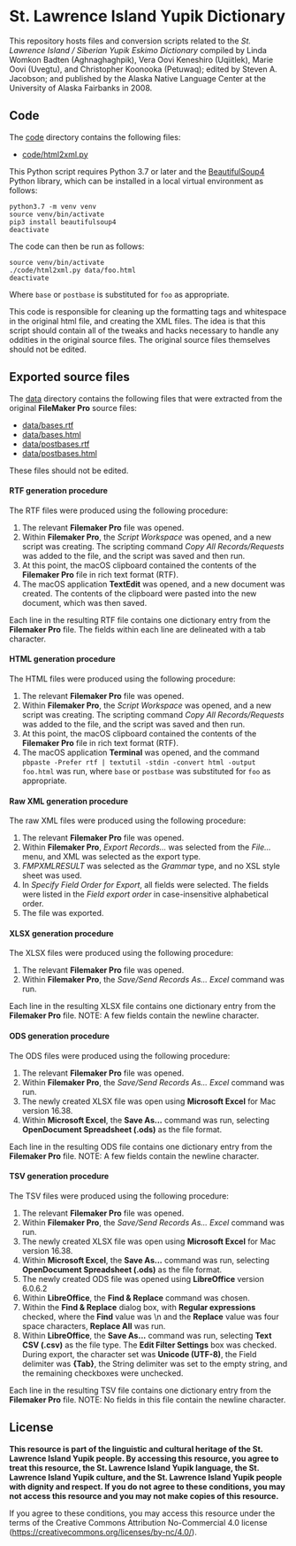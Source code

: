 # St. Lawrence Island Yupik Dictionary

This repository hosts files and conversion scripts related to the <i>St. Lawrence Island / Siberian Yupik Eskimo Dictionary</i> compiled by Linda Womkon Badten (Aghnaghaghpik), Vera Oovi Keneshiro (Uqiitlek), Marie Oovi (Uvegtu), and Christopher Koonooka (Petuwaq); edited by Steven A. Jacobson; and published by the Alaska Native Language Center at the University of Alaska Fairbanks in 2008.

## Code

The [code](code) directory contains the following files:
* [code/html2xml.py](html2xml.py)

This Python script requires Python 3.7 or later and the [BeautifulSoup4](https://www.crummy.com/software/BeautifulSoup/bs4/doc/#installing-beautiful-soup) Python library, which can be installed in a local virtual environment as follows:

```
python3.7 -m venv venv
source venv/bin/activate
pip3 install beautifulsoup4
deactivate
```

The code can then be run as follows:

```
source venv/bin/activate
./code/html2xml.py data/foo.html
deactivate
```

Where `base` or `postbase` is substituted for `foo` as appropriate.

This code is responsible for cleaning up the formatting tags and whitespace in the original html file, and creating the XML files. The idea is that this script should contain all of the tweaks and hacks necessary to handle any oddities in the original source files. The original source files themselves should not be edited.


## Exported source files

The [data](data) directory contains the following files that were extracted from the original **FileMaker Pro** source files:
* [data/bases.rtf](bases.rtf)
* [data/bases.html](bases.html)
* [data/postbases.rtf](postbases.rtf)
* [data/postbases.html](postbases.html)

These files should not be edited.


#### RTF generation procedure

The RTF files were produced using the following procedure:
1. The relevant **Filemaker Pro** file was opened.
2. Within **Filemaker Pro**, the *Script Workspace* was opened, and a new script was creating. The scripting command *Copy All Records/Requests* was added to the file, and the script was saved and then run.
3. At this point, the macOS clipboard contained the contents of the **Filemaker Pro** file in rich text format (RTF).
4. The macOS application **TextEdit** was opened, and a new document was created. The contents of the clipboard were pasted into the new document, which was then saved.

Each line in the resulting RTF file contains one dictionary entry from the **Filemaker Pro** file. The fields within each line are delineated with a tab character.


#### HTML generation procedure

The HTML files were produced using the following procedure:
1. The relevant **Filemaker Pro** file was opened.
2. Within **Filemaker Pro**, the *Script Workspace* was opened, and a new script was creating. The scripting command *Copy All Records/Requests* was added to the file, and the script was saved and then run.
3. At this point, the macOS clipboard contained the contents of the **Filemaker Pro** file in rich text format (RTF).
4. The macOS application **Terminal** was opened, and the command `pbpaste -Prefer rtf | textutil -stdin -convert html -output foo.html` was run, where `base` or `postbase` was substituted for `foo` as appropriate.

#### Raw XML generation procedure

The raw XML files were produced using the following procedure:
1. The relevant **Filemaker Pro** file was opened.
2. Within **Filemaker Pro**, *Export Records...* was selected from the *File...* menu, and XML was selected as the export type.
3. *FMPXMLRESULT* was selected as the *Grammar* type, and no XSL style sheet was used.
4. In *Specify Field Order for Export*, all fields were selected. The fields were listed in the *Field export order* in case-insensitive alphabetical order.
5. The file was exported.

#### XLSX generation procedure

The XLSX files were produced using the following procedure:
1. The relevant **Filemaker Pro** file was opened.
2. Within **Filemaker Pro**, the *Save/Send Records As... Excel* command was run.

Each line in the resulting XLSX file contains one dictionary entry from the **Filemaker Pro** file. NOTE: A few fields contain the newline character.

#### ODS generation procedure

The ODS files were produced using the following procedure:
1. The relevant **Filemaker Pro** file was opened.
2. Within **Filemaker Pro**, the *Save/Send Records As... Excel* command was run.
3. The newly created XLSX file was open using **Microsoft Excel** for Mac version 16.38.
4. Within **Microsoft Excel**, the **Save As...** command was run, selecting **OpenDocument Spreadsheet (.ods)** as the file format.

Each line in the resulting ODS file contains one dictionary entry from the **Filemaker Pro** file. NOTE: A few fields contain the newline character.


#### TSV generation procedure

The TSV files were produced using the following procedure:
1. The relevant **Filemaker Pro** file was opened.
2. Within **Filemaker Pro**, the *Save/Send Records As... Excel* command was run.
3. The newly created XLSX file was open using **Microsoft Excel** for Mac version 16.38.
4. Within **Microsoft Excel**, the **Save As...** command was run, selecting **OpenDocument Spreadsheet (.ods)** as the file format.
5. The newly created ODS file was opened using **LibreOffice** version 6.0.6.2
6. Within **LibreOffice**, the **Find & Replace** command was chosen.
7. Within the **Find & Replace** dialog box, with **Regular expressions** checked, where the **Find** value was \n and the **Replace** value was four space characters, **Replace All** was run.
8. Within **LibreOffice**, the **Save As...** command was run, selecting **Text CSV (.csv)** as the file type. The **Edit Filter Settings** box was checked. During export, the character set was **Unicode (UTF-8)**, the Field delimiter was **{Tab}**, the String delimiter was set to the empty string, and the remaining checkboxes were unchecked.

Each line in the resulting TSV file contains one dictionary entry from the **Filemaker Pro** file. NOTE: No fields in this file contain the newline character.



## License

**This resource is part of the linguistic and cultural heritage of the St. Lawrence Island Yupik people. By accessing this resource, you agree to treat this resource, the St. Lawrence Island Yupik language, the St. Lawrence Island Yupik culture, and the St. Lawrence Island Yupik people with dignity and respect. If you do not agree to these conditions, you may not access this resource and you may not make copies of this resource.**

If you agree to these conditions, you may access this resource under the terms of the Creative Commons Attribution No-Commercial 4.0 license (https://creativecommons.org/licenses/by-nc/4.0/).
